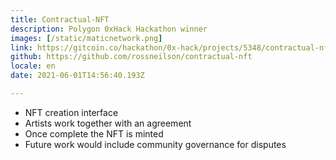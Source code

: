 ```yaml
---
title: Contractual-NFT 
description: Polygon 0xHack Hackathon winner
images: [/static/maticnetwork.png]
link: https://gitcoin.co/hackathon/0x-hack/projects/5348/contractual-nft
github: https://github.com/rossneilson/contractual-nft
locale: en
date: 2021-06-01T14:56:40.193Z

---
```

* NFT creation interface
* Artists work together with an agreement
* Once complete the NFT is minted
* Future work would include community governance for disputes